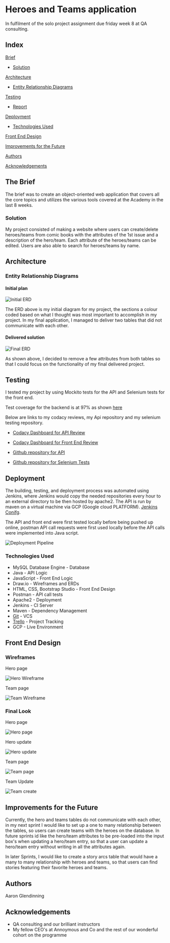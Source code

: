 # Heroes and Teams application 

In fulfilment of the solo project assignment due friday week 8 at QA consulting.

## Index
[Brief](#brief)
   * [Solution](#solution)
   
[Architecture](#architecture)
   * [Entity Relationship Diagrams](#erd)
	
[Testing](#testing)
   * [Report](#report)

     
[Deployment](#depl)
   * [Technologies Used](#tech)
     
[Front End Design](#FE)

[Improvements for the Future](#improve)

[Authors](#auth)

[Acknowledgements](#ack)

<a name="brief"></a>
## The Brief

The brief was to create an object-oriented web application that covers all the core topics and utilizes the various tools covered at the Academy in the last 8 weeks.

<a name="solution"></a>
### Solution

My project consisted of making a website where users can create/delete heroes/teams from comic books with the attributes of the 1st issue and a description of the hero/team. Each attribute of the heroes/teams can be edited. Users are also able to
search for heroes/teams by name.

<a name="architecture"></a>
## Architecture
<a name="erd"></a>
### Entity Relationship Diagrams
#### Initial plan
![Initial ERD](/images/originalERD.jpg)

The ERD above is my initial diagram for my project, the sections a colour coded based on what I thought was most important to accomplish in my project. In my final application, I managed to deliver two tables that did not communicate with each other.


#### Delivered solution
![Final ERD](/images/finalERD.jpg)

As shown above, I decided to remove a few attributes from both tables so that I could focus on the functionality of my final delivered project.
<a name="testing"></a>
## Testing

I tested my project by using Mockito tests for the API and Selenium tests for the front end.

Test coverage for the backend is at 97% as shown [here](/images/coverage97.jpg)

Below are links to my codacy reviews, my Api repository and my selenium testing repository. 
*   [Codacy Dashboard for API Review](https://app.codacy.com/manual/AaronGlen/SoloProjSpringApp/dashboard)

*   [Codacy Dashboard for Front End Review](https://app.codacy.com/manual/AaronGlen/SoloProjFrontEnd/dashboard)

*   [Github repository for API](https://github.com/AaronGlen/SoloProjSpringApp/tree/master)

*   [Github repository for Selenium Tests](https://github.com/AaronGlen/SeleniumTestsSoloProj)
<a name="depl"></a>
## Deployment

The building, testing, and deployment process was automated using Jenkins, where Jenkins would copy the needed repositories every hour to an external directory to be then hosted by apache2. The API is run by maven on a virtual machine via GCP (Google cloud PLATFORM).
[Jenkins Conifg](images/jenkins.jpg).


The API and front end were first tested locally before being pushed up online, postman API call requests were first used locally before the API calls were implemented into Java script.



![Deployment Pipeline](/images/ciPipeLine.jpeg)
<a name="tech"></a>
### Technologies Used

*   MySQL Database Engine - Database
*   Java - API Logic
*   JavaScript - Front End Logic
*   Draw.io - Wireframes and ERDs
*   HTML, CSS, Bootstrap Studio - Front End Design
*   Postman - API call tests
*   Apache2 - Deployment
*   Jenkins - CI Server
*   Maven - Dependency Management
*   [Git](https://github.com/AaronGlen/SoloProjFrontEnd.git) - VCS
*   [Trello](https://trello.com/b/pVnNall5/hero-team) - Project Tracking
*   GCP - Live Environment


<a name="FE"></a>
## Front End Design
### Wireframes
Hero page

![Hero Wireframe](/images/heroTable.jpg)

Team page

![Team Wireframe](/images/teamTable.jpg)

### Final Look
Hero page

![Hero page](/images/endHeroTable.jpg)

Hero update

![Hero update](/images/endUpdateHero.jpg)

Team page

![Team page](/images/endTeamTable.jpg)

Team Update

![Team create](/images/endCreateTeam.jpg)

<a name="improve"></a>
## Improvements for the Future

Currently, the hero and teams tables do not communicate with each other, in my next sprint I would like to set up a one to many relationship between the tables, so users can create teams with the heroes on the database. In future sprints id like the hero/team attributes to be pre-loaded into the input box's when updating a hero/team entry, so that a user can update a hero/team entry without writing in all the attributes again.

In later Sprints, I would like to create a story arcs table that would have a many to many relationship with heroes and teams, so that users can find stories featuring their favorite heroes and teams. 




<a name="auth"></a>
## Authors

Aaron Glendinning

<a name="ack"></a>
## Acknowledgements

* QA consulting and our brilliant instructors
* My fellow CEO's at Annoymous and Co and the rest of our wonderful cohort on the programme



